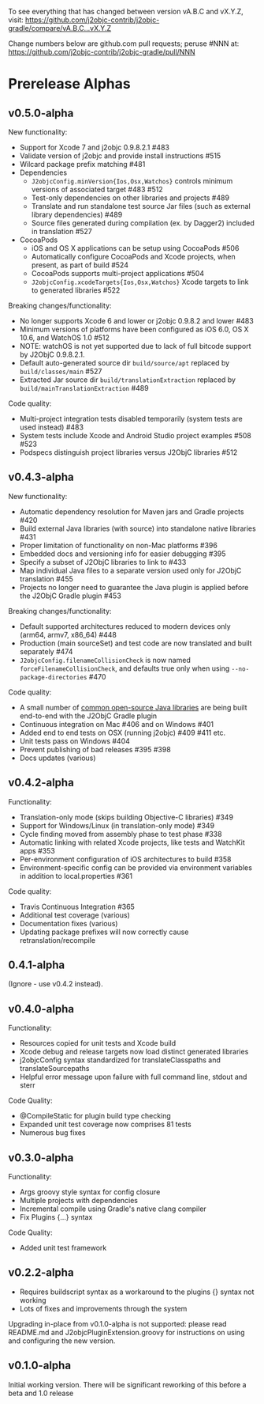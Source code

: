 To see everything that has changed between version vA.B.C and vX.Y.Z, visit:
https://github.com/j2objc-contrib/j2objc-gradle/compare/vA.B.C...vX.Y.Z

Change numbers below are github.com pull requests; peruse #NNN at:
https://github.com/j2objc-contrib/j2objc-gradle/pull/NNN

# Prerelease Alphas

## v0.5.0-alpha
New functionality:
* Support for Xcode 7 and j2objc 0.9.8.2.1 #483
* Validate version of j2objc and provide install instructions #515
* Wilcard package prefix matching #481
* Dependencies
  * `J2objcConfig.minVersion{Ios,Osx,Watchos}` controls minimum versions of associated target #483 #512
  * Test-only dependencies on other libraries and projects #489
  * Translate and run standalone test source Jar files (such as external library dependencies) #489
  * Source files generated during compilation (ex. by Dagger2) included in translation #527
* CocoaPods
  * iOS and OS X applications can be setup using CocoaPods #506
  * Automatically configure CocoaPods and Xcode projects, when present, as part of build #524
  * CocoaPods supports multi-project applications #504
  * `J2objcConfig.xcodeTargets{Ios,Osx,Watchos}` Xcode targets to link to generated libraries #522

Breaking changes/functionality:
* No longer supports Xcode 6 and lower or j2objc 0.9.8.2 and lower #483
* Minimum versions of platforms have been configured as iOS 6.0, OS X 10.6, and WatchOS 1.0 #512
* NOTE: watchOS is not yet supported due to lack of full bitcode support by J2ObjC 0.9.8.2.1.
* Default auto-generated source dir `build/source/apt` replaced by `build/classes/main` #527
* Extracted Jar source dir `build/translationExtraction` replaced by `build/mainTranslationExtraction` #489

Code quality:
* Multi-project integration tests disabled temporarily (system tests are used instead) #483
* System tests include Xcode and Android Studio project examples #508 #523
* Podspecs distinguish project libraries versus J2ObjC libraries #512

## v0.4.3-alpha
New functionality:
* Automatic dependency resolution for Maven jars and Gradle projects #420
* Build external Java libraries (with source) into standalone native libraries #431
* Proper limitation of functionality on non-Mac platforms #396
* Embedded docs and versioning info for easier debugging #395
* Specify a subset of J2ObjC libraries to link to #433
* Map individual Java files to a separate version used only for J2ObjC translation #455
* Projects no longer need to guarantee the Java plugin is applied before the J2ObjC Gradle plugin #453

Breaking changes/functionality:
* Default supported architectures reduced to modern devices only (arm64, armv7, x86_64) #448
* Production (main sourceSet) and test code are now translated and built separately #474
* `J2objcConfig.filenameCollisionCheck` is now named `forceFilenameCollisionCheck`,
  and defaults true only when using `--no-package-directories` #470

Code quality:
* A small number of [common open-source Java libraries](https://github.com/j2objc-contrib/j2objc-common-libs-e2e-test) are being built end-to-end with the J2ObjC Gradle plugin
* Continuous integration on Mac #406 and on Windows #401
* Added end to end tests on OSX (running j2objc) #409 #411 etc.
* Unit tests pass on Windows #404
* Prevent publishing of bad releases #395 #398
* Docs updates (various)

## v0.4.2-alpha
Functionality:
* Translation-only mode (skips building Objective-C libraries) #349
* Support for Windows/Linux (in translation-only mode) #349
* Cycle finding moved from assembly phase to test phase #338
* Automatic linking with related Xcode projects, like tests and WatchKit apps #353
* Per-environment configuration of iOS architectures to build #358
* Environment-specific config can be provided via environment variables in addition to local.properties #361 

Code quality:
* Travis Continuous Integration #365
* Additional test coverage (various)
* Documentation fixes (various)
* Updating package prefixes will now correctly cause retranslation/recompile

## 0.4.1-alpha
(Ignore - use v0.4.2 instead).

## v0.4.0-alpha
Functionality:
- Resources copied for unit tests and Xcode build
- Xcode debug and release targets now load distinct generated libraries
- j2objcConfig syntax standardized for translateClasspaths and translateSourcepaths
- Helpful error message upon failure with full command line, stdout and sterr

Code Quality:
- @CompileStatic for plugin build type checking
- Expanded unit test coverage now comprises 81 tests
- Numerous bug fixes

## v0.3.0-alpha
Functionality:
- Args groovy style syntax for config closure
- Multiple projects with dependencies
- Incremental compile using Gradle's native clang compiler
- Fix Plugins {...} syntax

Code Quality:
- Added unit test framework

## v0.2.2-alpha
- Requires buildscript syntax as a workaround to the plugins {} syntax not working
- Lots of fixes and improvements through the system

Upgrading in-place from v0.1.0-alpha is not supported: please read README.md and
J2objcPluginExtension.groovy for instructions on using and configuring the new version.

## v0.1.0-alpha
Initial working version.
There will be significant reworking of this before a beta and 1.0 release
